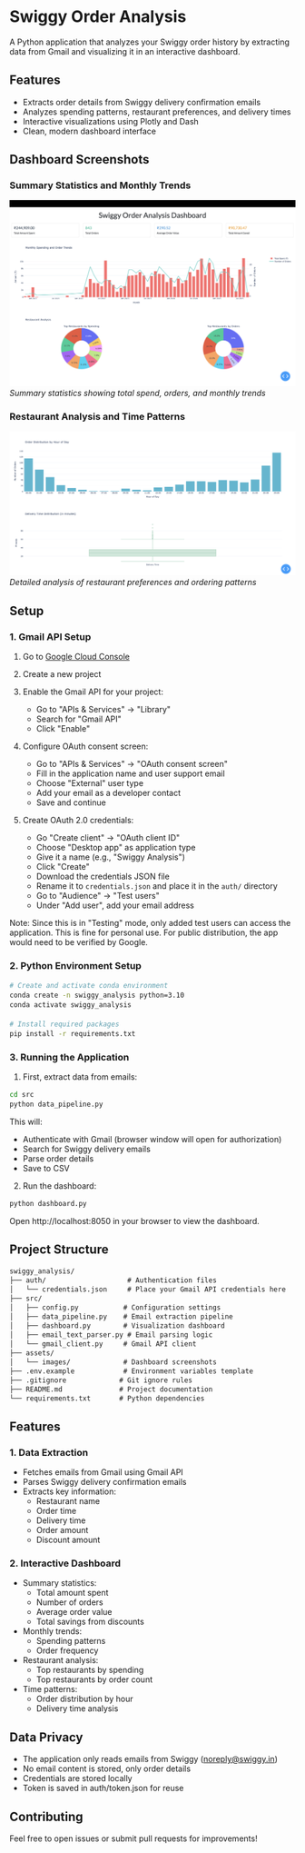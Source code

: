 # Swiggy Order Analysis

A Python application that analyzes your Swiggy order history by extracting data from Gmail and visualizing it in an interactive dashboard.

## Features
- Extracts order details from Swiggy delivery confirmation emails
- Analyzes spending patterns, restaurant preferences, and delivery times
- Interactive visualizations using Plotly and Dash
- Clean, modern dashboard interface

## Dashboard Screenshots

### Summary Statistics and Monthly Trends
![Dashboard Summary](assets/images/dashboard1.png)
*Summary statistics showing total spend, orders, and monthly trends*

### Restaurant Analysis and Time Patterns
![Dashboard Analysis](assets/images/dashboard2.png)
*Detailed analysis of restaurant preferences and ordering patterns*

## Setup

### 1. Gmail API Setup
1. Go to [Google Cloud Console](https://console.cloud.google.com/)
2. Create a new project
3. Enable the Gmail API for your project:
   - Go to "APIs & Services" → "Library"
   - Search for "Gmail API"
   - Click "Enable" 

4. Configure OAuth consent screen:
   - Go to "APIs & Services" → "OAuth consent screen"
   - Fill in the application name and user support email
   - Choose "External" user type
   - Add your email as a developer contact
   - Save and continue

5. Create OAuth 2.0 credentials:
   - Go "Create client" → "OAuth client ID"
   - Choose "Desktop app" as application type
   - Give it a name (e.g., "Swiggy Analysis")
   - Click "Create"
   - Download the credentials JSON file
   - Rename it to `credentials.json` and place it in the `auth/` directory
   - Go to "Audience" → "Test users" 
   - Under "Add user", add your email address 

Note: Since this is in "Testing" mode, only added test users can access the application. This is fine for personal use. For public distribution, the app would need to be verified by Google.

### 2. Python Environment Setup
```bash
# Create and activate conda environment
conda create -n swiggy_analysis python=3.10
conda activate swiggy_analysis

# Install required packages
pip install -r requirements.txt
```

### 3. Running the Application

1. First, extract data from emails:
```bash
cd src
python data_pipeline.py
```
This will:
- Authenticate with Gmail (browser window will open for authorization)
- Search for Swiggy delivery emails
- Parse order details
- Save to CSV

2. Run the dashboard:
```bash
python dashboard.py
```
Open http://localhost:8050 in your browser to view the dashboard.

## Project Structure
```
swiggy_analysis/
├── auth/                    # Authentication files
│   └── credentials.json     # Place your Gmail API credentials here
├── src/
│   ├── config.py           # Configuration settings
│   ├── data_pipeline.py    # Email extraction pipeline
│   ├── dashboard.py        # Visualization dashboard
│   ├── email_text_parser.py # Email parsing logic
│   └── gmail_client.py     # Gmail API client
├── assets/
│   └── images/             # Dashboard screenshots
├── .env.example            # Environment variables template
├── .gitignore             # Git ignore rules
├── README.md              # Project documentation
└── requirements.txt       # Python dependencies
```

## Features

### 1. Data Extraction
- Fetches emails from Gmail using Gmail API
- Parses Swiggy delivery confirmation emails
- Extracts key information:
  - Restaurant name
  - Order time
  - Delivery time
  - Order amount
  - Discount amount

### 2. Interactive Dashboard
- Summary statistics:
  - Total amount spent
  - Number of orders
  - Average order value
  - Total savings from discounts
- Monthly trends:
  - Spending patterns
  - Order frequency
- Restaurant analysis:
  - Top restaurants by spending
  - Top restaurants by order count
- Time patterns:
  - Order distribution by hour
  - Delivery time analysis

## Data Privacy
- The application only reads emails from Swiggy (noreply@swiggy.in)
- No email content is stored, only order details
- Credentials are stored locally
- Token is saved in auth/token.json for reuse

## Contributing
Feel free to open issues or submit pull requests for improvements!